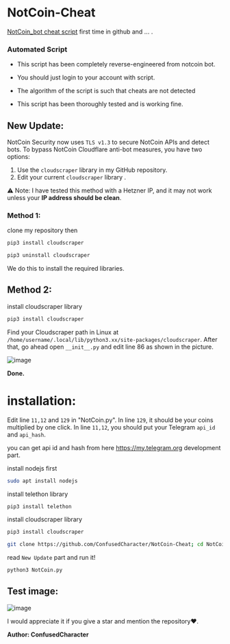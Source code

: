 # NotCoin-Cheat
[NotCoin_bot cheat script](https://t.me/notcoin_bot) first time in github and ... .

### Automated Script

* This script has been completely reverse-engineered from notcoin bot.

* You should just login to your account with script.

* The algorithm of the script is such that cheats are not detected

* This script has been thoroughly tested and is working fine.

## New Update:
NotCoin Security now uses `TLS v1.3` to secure NotCoin APIs and detect bots. To bypass NotCoin Cloudflare anti-bot measures, you have two options:
1. Use the `cloudscraper` library in my GitHub repository.
2. Edit your current `cloudscraper` library .

⚠️ Note: I have tested this method with a Hetzner IP, and it may not work unless your **IP address should be clean**.

### **Method 1:**
clone my repository then 
```bash
pip3 install cloudscraper
```
```bash
pip3 uninstall cloudscraper
```
We do this to install the required libraries.

## **Method 2**:
install cloudscraper library 
```bash
pip3 install cloudscraper
```
Find your Cloudscraper path in Linux at `/home/username/.local/lib/python3.xx/site-packages/cloudscraper`. 
After that, go ahead open `__init__.py` and edit line 86 as shown in the picture.

![image](https://raw.githubusercontent.com/ConfusedCharacter/NotCoin-Cheat/main/help-cloud.png)

**Done.**

# installation:

Edit line `11,12` and `129` in "NotCoin.py". In line `129`, it should be your coins multiplied by one click. In line `11,12`, you should put your Telegram `api_id` and `api_hash`.

you can get api id and hash from here <https://my.telegram.org> development part.

install nodejs first
```bash
sudo apt install nodejs
```
install telethon library

```bash
pip3 install telethon
```

install cloudscraper library

```bash
pip3 install cloudscraper
```

```bash
git clone https://github.com/ConfusedCharacter/NotCoin-Cheat; cd NotCoin-Cheat
```

read `New Update` part and run it!

```bash
python3 NotCoin.py
```

## Test image:

![image](https://raw.githubusercontent.com/ConfusedCharacter/NotCoin-Cheat/main/test-image.png)

I would appreciate it if you give a star and mention the repository❤️.

**Author: ConfusedCharacter**
